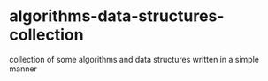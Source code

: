 # algorithms-data-structures-collection
collection of some algorithms and data structures written in a simple manner
